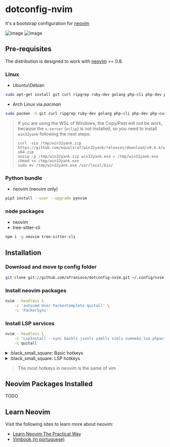 # dotconfig-nvim

It's a bootstrap configuration for [neovim](https://neovim.io/)

![image](https://user-images.githubusercontent.com/893768/216389210-0b091084-0015-4d38-b774-f4a0d22207be.png)
![image](https://user-images.githubusercontent.com/893768/216389704-64fbc07a-8181-4e7c-99ab-4e2b89728fc6.png)


## Pre-requisites

The distribution is designed to work with [neovim](https://github.com/neovim/neovim/wiki/Installing-Neovim) >= 0.8.

### Linux

* Ubuntu\Debian

```bash
sudo apt-get install git curl ripgrep ruby-dev golang php-cli php-dev php-curl php-mbstring python3-pip xclip bat
```

* Arch Linux via *pacman*

```bash
sudo pacman -S git curl ripgrep ruby-dev golang php-cli php-dev php-curl php-mbstring python3-pip xclip bat
```

> If you are using the WSL of Windows, the Copy/Past will not be work, because the `x-server` (`xclip`) is not installed, so you need to install `win32yank` following the next steps:
> ```shell
> curl -sLo /tmp/win32yank.zip https://github.com/equalsraf/win32yank/releases/download/v0.0.4/win32yank-x64.zip
> unzip -p /tmp/win32yank.zip win32yank.exe > /tmp/win32yank.exe
> chmod +x /tmp/win32yank.exe
> sudo mv /tmp/win32yank.exe /usr/local/bin/
> ```

### Python bundle

* neovim (neovim only)

```bash
pip3 install --user --upgrade pynvim
```

### node packages

* neovim
* tree-sitter-cli

```bash
npm i -g neovim tree-sitter-cli
```

## Installation

### Download and move tp config folder

```bash
git clone git://github.com/afranioce/dotconfig-nvim.git ~/.config/nvim
```

### Install neovim packages

```bash
nvim --headless \
    -c 'autocmd User PackerComplete quitall' \
    -c 'PackerSync'
```

### Install LSP services

```bash
nvim --headless \
    -c 'LspInstall --sync bashls jsonls yamlls vimls sumneko_lua phpactor tsserver cmake sqls gopls eslint angularls psalm zk dockerls pylsp' \
    -c quitall
```

<details>
<summary>:black_small_square: Basic hotkeys</summary>

#### Generics

Commands       | Descriptions
-------------- | -------
`,,`           | List all keymaps
`,ff`           | Find files
`,fg`           | Search grep
`,fo`           | Old files opened (History)
`Ctrl + /`      | Toggle terminal
`,lg`      | Open [Lazygit](https://github.com/jesseduffield/lazygit)
`,lg`      | Open [lazydocker](https://github.com/jesseduffield/lazydocker)
`gcc`      | Toggle comment line under the cursor
`gc`      | Toggle comment multiple lines for selected text
    
#### DAP (Debug Adapter Protocol)

Commands       | Descriptions
------------- | -------
`F5`          | Start debug or continue
`F6`          | Terminate
`F9`          | Toggle breakpoint
`F10`         | Step over
`Ctrl + F10`  | Run to cursor
`F11`         | Step into
`Shift + F11` | Step out

> Keymap based on Vistual Studio https://docs.microsoft.com/en-us/visualstudio/ide/default-keyboard-shortcuts-in-visual-studio?view=vs-2019

#### Buffer

Commands       | Descriptions
-------------- | -------
`cp`           | Copy current buffer relative path
`cP`           | Copy current buffer absolute path
`cf`           | Copy current buffer filename
`,c`           | Close current buffer
`,C`           | Force to close current buffer
`Ctrl + s`     | Save current buffer
`,sc`          | Toggle spell check
`J`            | Move selected text to up
`K`            | Move selected text to down
`>`            | Move selected text to left (Increment)
`<`            | Move selected text to right (Decrement)

#### Windows

Commands       | Descriptions
-------------- | -------
`sv`           | Open vertical window
`sh`           | Open horizontal window
`sc`           | Close current window
`so`           | Close other windows
`Alt + h`      | Move cursor to left window
`Alt + j`      | Move cursor to down window
`Alt + k`      | Move cursor to up window
`Alt + l`      | Move cursor to right window
`Ctrl + left`  | Resize window to left (-2 pixels)
`Ctrl + right` | Resize window to right (+2 pixels)
`s.`           | Resize window to left (-10 pixels)
`s,`           | Resize window to right (+10 pixels)
`Ctrl + Up`    | Resize window to up (-2 pixels)
`Ctrl + Down`  | Resize window to down (+2 pixels)
`sk`           | Resize window to up (-10 pixels)
`sj`           | Resize window to down (+10 pixels)
</details>

<details>
<summary>:black_small_square: LSP hotkeys</summary>

Commands     | Descriptions
------------ | -------
`,gD`        | Goto declaration
`,gd`        | Goto definition
`gr`         | Goto references
`ge` or `,e` | Goto documento symbol
`gw` or `,w` | Goto workspace symbol
`Ctrl + k`   | Show signature help
`Space + rn` | Rename the symbol under the cursor
`Space + ca` | Code action
`Space + f`  | Format buffer
`K`          | Show brief information about the symbol under the cursor

</details>

> The most hotkeys in neovim is the same of vim
    
## Neovim Packages Installed
    
TODO

## Learn Neovim

Visit the following sites to learn more about neovim:

* [Learn Neovim The Practical Way](https://alpha2phi.medium.com/learn-neovim-the-practical-way-8818fcf4830f)
* [Vimbook (in portuguese)](https://cassiobotaro.gitbooks.io/vimbook/content/)

